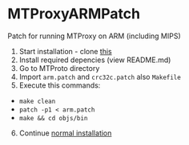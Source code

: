 # MTProxyARMPatch
Patch for running MTProxy on ARM (including MIPS)


1) Start installation - clone [this](https://github.com/TelegramMessenger/MTProxy)
2) Install required depencies (view README.md)
3) Go to MTProto directory
4) Import `arm.patch` and `crc32c.patch` also `Makefile`
6) Execute this commands:
- `make clean`
- `patch -p1 < arm.patch`
- `make && cd objs/bin`

6) Continue [normal installation](https://github.com/TelegramMessenger/MTProxy#running)
